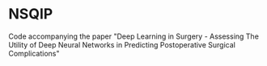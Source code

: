 # NSQIP
Code accompanying the paper "Deep Learning in Surgery - Assessing The Utility of Deep Neural Networks in Predicting Postoperative Surgical Complications"
